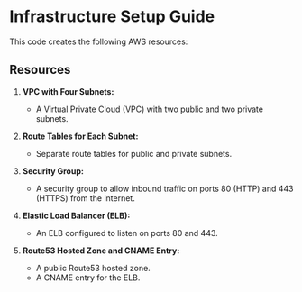 # Infrastructure Setup Guide

This code creates the following AWS resources:

## Resources

1. **VPC with Four Subnets:**
   - A Virtual Private Cloud (VPC) with two public and two private subnets.

2. **Route Tables for Each Subnet:**
   - Separate route tables for public and private subnets.

3. **Security Group:**
   - A security group to allow inbound traffic on ports 80 (HTTP) and 443 (HTTPS) from the internet.

4. **Elastic Load Balancer (ELB):**
   - An ELB configured to listen on ports 80 and 443.

5. **Route53 Hosted Zone and CNAME Entry:**
   - A public Route53 hosted zone.
   - A CNAME entry for the ELB.
